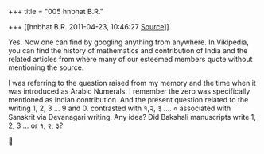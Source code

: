 +++
title = "005 hnbhat B.R."

+++
[[hnbhat B.R.	2011-04-23, 10:46:27 [Source](https://groups.google.com/g/samskrita/c/bsa527hJhrA)]]



Yes. Now one can find by googling anything from anywhere. In Vikipedia, you can find the history of mathematics and contribution of India and the related articles from where many of our esteemed members quote without mentioning the source.

  

I was referring to the question raised from my memory and the time when it was introduced as Arabic Numerals. I remember the zero was specifically mentioned as Indian contribution. And the present question related to the writing 1, 2, 3 ... 9 and 0. contrasted with १,२, ३ .... ० associated with Sanskrit via Devanagari writing. Any idea? Did Bakshali manuscripts write 1, 2, 3 ... or १, २, ३?




